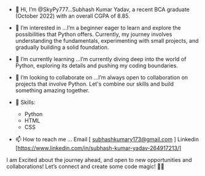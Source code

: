- 👋 Hi, I’m @SkyPy777...Subhash Kumar Yadav, a recent BCA graduate (October 2022) with an overall CGPA of 8.85.
  
- 👀 I’m interested in ...I’m a beginner eager to learn and explore the possibilities that Python offers. Currently, my journey involves understanding the fundamentals, experimenting with small projects, and 
      gradually building a solid foundation.
  
- 🌱 I’m currently learning ...I’m currently diving deep into the world of Python, exploring its details and pushing my coding boundaries.
  
- 💞️ I’m looking to collaborate on ...I’m always open to collaboration on projects that involve Python. Let's combine our skills and build something amazing together.
  
- 🔧 Skills:
   - Python
   - HTML
   - CSS
        
- 📫 How to reach me ... Email [ subhashkumary173@gmail.com ]
                          Linkedin [https://www.linkedin.com/in/subhash-kumar-yadav-264917213/]

 I am Excited about the journey ahead, and open to new opportunities and collaborations! Let’s connect and create some code magic! 🚀✨



 
